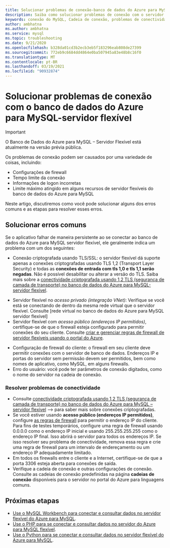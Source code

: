 ```yaml
---
title: Solucionar problemas de conexão-banco de dados do Azure para MySQL-servidor flexível
description: Saiba como solucionar problemas de conexão com o servidor flexível do banco de dados do Azure para MySQL.
keywords: conexão do MySQL, Cadeia de conexão, problemas de conectividade, erro persistente, erro de conexão
author: ambhatna
ms.author: ambhatna
ms.service: mysql
ms.topic: troubleshooting
ms.date: 9/21/2020
ms.openlocfilehash: b328da01cd3b2ecb3eb5f183296eab808de27399
ms.sourcegitcommit: 772eb9c6684dd4864e0ba507945a83e48b8c16f0
ms.translationtype: MT
ms.contentlocale: pt-BR
ms.lasthandoff: 03/19/2021
ms.locfileid: "90932874"
---
```

# <a name="troubleshoot-connection-issues-to-azure-database-for-mysql---flexible-server"></a>Solucionar problemas de conexão com o banco de dados do Azure para MySQL-servidor flexível

> [!IMPORTANT]
> O Banco de Dados do Azure para MySQL – Servidor Flexível está atualmente na versão prévia pública.

Os problemas de conexão podem ser causados por uma variedade de coisas, incluindo:

* Configurações de firewall
* Tempo limite da conexão
* Informações de logon incorretas
* Limite máximo atingido em alguns recursos de servidor flexíveis do banco de dados do Azure para MySQL

Neste artigo, discutiremos como você pode solucionar alguns dos erros comuns e as etapas para resolver esses erros.

## <a name="troubleshoot-common-errors"></a>Solucionar erros comuns

Se o aplicativo falhar de maneira persistente ao se conectar ao banco de dados do Azure para MySQL servidor flexível, ele geralmente indica um problema com um dos seguintes:

* Conexão criptografada usando TLS/SSL: o servidor flexível dá suporte apenas a conexões criptografadas usando TLS 1,2 (Transport Layer Security) e todas as **conexões de entrada com tls 1,0 e tls 1,1 serão negadas**. Não é possível desabilitar ou alterar a versão do TLS. Saiba mais sobre a [conectividade criptografada usando 1,2 TLS (segurança de camada de transporte) no banco de dados do Azure para MySQL-servidor flexível](./how-to-connect-tls-ssl.md).
- Servidor flexível no *acesso privado (integração VNet)*: Verifique se você está se conectando de dentro da mesma rede virtual que o servidor flexível. Consulte [rede virtual no banco de dados do Azure para MySQL servidor flexível]<!--(./concepts-networking-virtual-network.md)-->
- Servidor flexível com *acesso público (endereços IP permitidos)*, certifique-se de que o firewall esteja configurado para permitir conexões do seu cliente. Consulte [criar e gerenciar regras de firewall de servidor flexíveis usando o portal do Azure](./how-to-manage-firewall-portal.md).
* Configuração de firewall do cliente: o firewall em seu cliente deve permitir conexões com o servidor de banco de dados. Endereços IP e portas do servidor sem permissão devem ser permitidos, bem como nomes de aplicativo, como MySQL, em alguns firewalls.
* Erro do usuário: você pode ter parâmetros de conexão digitados, como o nome do servidor na cadeia de conexão.

### <a name="resolve-connectivity-issues"></a>Resolver problemas de conectividade

* Consulte [conectividade criptografada usando 1,2 TLS (segurança de camada de transporte) no banco de dados do Azure para MySQL – servidor flexível](./how-to-connect-tls-ssl.md) --> para saber mais sobre conexões criptografadas.
* Se você estiver usando **acesso público (endereços IP permitidos)**, configure [as regras de firewall](./how-to-manage-firewall-portal.md) para permitir o endereço IP do cliente. Para fins de testes temporários, configure uma regra de firewall usando 0.0.0.0 como o endereço IP inicial e usando 255.255.255.255 como o endereço IP final. Isso abrirá o servidor para todos os endereços IP. Se isso resolver seu problema de conectividade, remova essa regra e crie uma regra de firewall para um intervalo de endereçamento ou um endereço IP adequadamente limitado.
* Em todos os firewalls entre o cliente e a Internet, certifique-se de que a porta 3306 esteja aberta para conexões de saída.
* Verifique a cadeia de conexão e outras configurações de conexão. Consulte as cadeias de conexão predefinidas na página **cadeias de conexão** disponíveis para o servidor no portal do Azure para linguagens comuns.

## <a name="next-steps"></a>Próximas etapas
- [Use o MySQL Workbench para conectar e consultar dados no servidor flexível do Azure para MySQL](./connect-workbench.md).
- [Use o PHP para se conectar e consultar dados no servidor do Azure para MySQL flexível](./connect-php.md).
- [Use o Python para se conectar e consultar dados no servidor flexível do Azure para MySQL](./connect-python.md).
